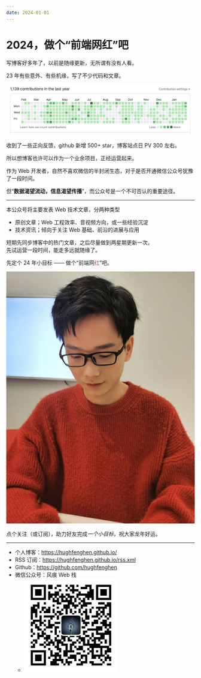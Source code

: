 ```yaml
---
date: 2024-01-01
---
```


# 2024，做个“前端网红”吧

​写博客好多年了，以前是随缘更新，无所谓有没有人看。

23 年有些意外、有些机缘，写了不少代码和文章。

![github contributions](./github-contributions.png)

收到了一些正向反馈，github 新增 500+ star，博客站点日 PV 300 左右。

所以想博客也许可以作为一个业余项目，正经运营起来。

作为 Web 开发者，自然不喜欢微信的半封闭生态，对于是否开通微信公众号犹豫了一段时间。  

但“**数据渴望流动，信息渴望传播**”，而公众号是一个不可否认的重要途径。

---

本公众号将主要发表 Web 技术文章，分两种类型  
- 原创文章；Web 工程效率、音视频方向，或一些经验沉淀
- 技术资讯；倾向于关注 Web 基础、前沿的进展与应用

短期先同步博客中的热门文章，之后尽量做到两星期更新一次。  
先试运营一段时间，能走多远就随缘了。

先定个 24 年小目标 —— 做个“前端网<font color="#CC331F">红</font>”吧。

![Photo](./me.png)

点个关注（或订阅），助力好友完成*一个小目标*，祝大家龙年好运。

---

- 个人博客：<https://hughfenghen.github.io/>
- RSS 订阅：<https://hughfenghen.github.io/rss.xml>
- Github：<https://github.com/hughfenghen>
- 微信公众号：风痕 Web 栈
  - <img src="./qrcode.png" width="250">  
